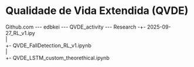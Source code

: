 # Qualidade de Vida Extendida (QVDE)

Github.com  --- edbkei --- QVDE_activity  --- Research -+- 2025-09-27_RL_v1.ipy  
                                                        |  
                                                        +- QVDE_FallDetection_RL_v1.ipynb   
                                                        |  
                                                        +- QVDE_LSTM_custom_theorethical.ipynb   
                                           
